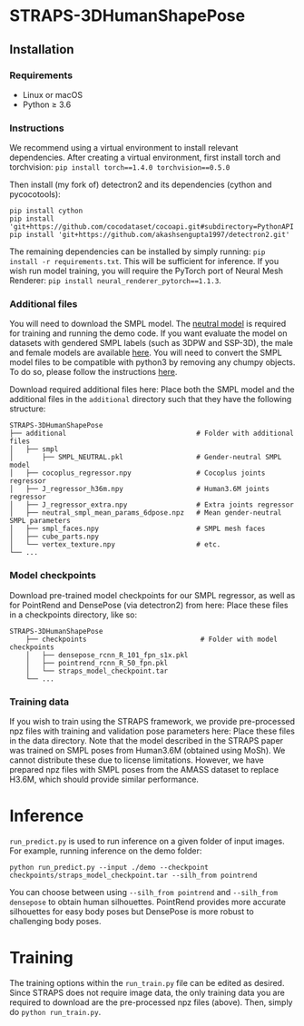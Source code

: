 # STRAPS-3DHumanShapePose

## Installation

### Requirements
- Linux or macOS
- Python ≥ 3.6

### Instructions
We recommend using a virtual environment to install relevant dependencies. After creating a virtual environment, first install torch and torchvision: `pip install torch==1.4.0 torchvision==0.5.0`

Then install (my fork of) detectron2 and its dependencies (cython and pycocotools):
```
pip install cython
pip install 'git+https://github.com/cocodataset/cocoapi.git#subdirectory=PythonAPI'
pip install 'git+https://github.com/akashsengupta1997/detectron2.git'
```

The remaining dependencies can be installed by simply running: `pip install -r requirements.txt`. This will be sufficient for inference. If you wish run model training, you will require the PyTorch port of Neural Mesh Renderer: `pip install neural_renderer_pytorch==1.1.3`.

### Additional files
You will need to download the SMPL model. The [neutral model](http://smplify.is.tue.mpg.de) is required for training and running the demo code. If you want evaluate the model on datasets with gendered SMPL labels (such as 3DPW and SSP-3D), the male and female models are available [here](http://smpl.is.tue.mpg.de). You will need to convert the SMPL model files to be compatible with python3 by removing any chumpy objects. To do so, please follow the instructions [here](https://github.com/vchoutas/smplx/tree/master/tools).

Download required additional files here:  Place both the SMPL model and the additional files in the `additional` directory such that they have the following structure:

    STRAPS-3DHumanShapePose
    ├── additional                                # Folder with additional files
    │   ├── smpl
    │       ├── SMPL_NEUTRAL.pkl                  # Gender-neutral SMPL model 
    │   ├── cocoplus_regressor.npy                # Cocoplus joints regressor
    │   ├── J_regressor_h36m.npy                  # Human3.6M joints regressor
    │   ├── J_regressor_extra.npy                 # Extra joints regressor
    │   ├── neutral_smpl_mean_params_6dpose.npz   # Mean gender-neutral SMPL parameters
    │   ├── smpl_faces.npy                        # SMPL mesh faces
    │   ├── cube_parts.npy
    │   └── vertex_texture.npy                    # etc.
    └── ...

### Model checkpoints
Download pre-trained model checkpoints for our SMPL regressor, as well as for PointRend and DensePose (via detectron2) from here:  Place these files in a checkpoints directory, like so:

    STRAPS-3DHumanShapePose
        ├── checkpoints                            # Folder with model checkpoints
        │   ├── densepose_rcnn_R_101_fpn_s1x.pkl
        │   ├── pointrend_rcnn_R_50_fpn.pkl
        │   └── straps_model_checkpoint.tar           
        └── ...

### Training data
If you wish to train using the STRAPS framework, we provide pre-processed npz files with training and validation pose parameters here: Place these files in the data directory. Note that the model described in the STRAPS paper was trained on SMPL poses from Human3.6M (obtained using MoSh). We cannot distribute these due to license limitations. However, we have prepared npz files with SMPL poses from the AMASS dataset to replace H3.6M, which should provide similar performance.

# Inference
`run_predict.py` is used to run inference on a given folder of input images. For example, running inference on the demo folder:
```
python run_predict.py --input ./demo --checkpoint checkpoints/straps_model_checkpoint.tar --silh_from pointrend
```
You can choose between using `--silh_from pointrend` and `--silh_from densepose`  to obtain human silhouettes. PointRend provides more accurate silhouettes for easy body poses but DensePose is more robust to challenging body poses.

# Training
The training options within the `run_train.py` file can be edited as desired. Since STRAPS does not require image data, the only training data you are required to download are the pre-processed npz files (above). Then, simply do `python run_train.py`.
